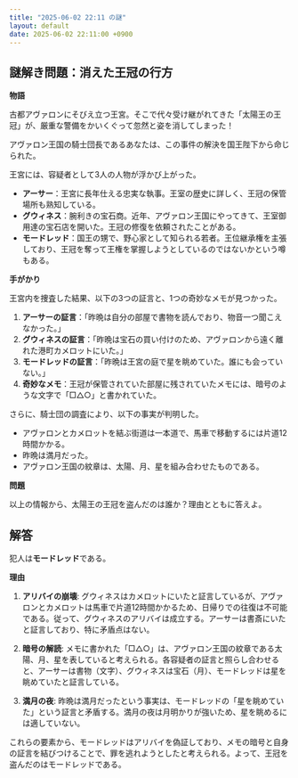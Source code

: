 ```yaml
---
title: "2025-06-02 22:11 の謎"
layout: default
date: 2025-06-02 22:11:00 +0900
---
```

## 謎解き問題：消えた王冠の行方

**物語**

古都アヴァロンにそびえ立つ王宮。そこで代々受け継がれてきた「太陽王の王冠」が、厳重な警備をかいくぐって忽然と姿を消してしまった！

アヴァロン王国の騎士団長であるあなたは、この事件の解決を国王陛下から命じられた。

王宮には、容疑者として3人の人物が浮かび上がった。

*   **アーサー**：王宮に長年仕える忠実な執事。王室の歴史に詳しく、王冠の保管場所も熟知している。
*   **グウィネス**：腕利きの宝石商。近年、アヴァロン王国にやってきて、王室御用達の宝石店を開いた。王冠の修復を依頼されたことがある。
*   **モードレッド**：国王の甥で、野心家として知られる若者。王位継承権を主張しており、王冠を奪って王権を掌握しようとしているのではないかという噂もある。

**手がかり**

王宮内を捜査した結果、以下の3つの証言と、1つの奇妙なメモが見つかった。

1.  **アーサーの証言**：「昨晩は自分の部屋で書物を読んでおり、物音一つ聞こえなかった。」
2.  **グウィネスの証言**：「昨晩は宝石の買い付けのため、アヴァロンから遠く離れた港町カメロットにいた。」
3.  **モードレッドの証言**：「昨晩は王宮の庭で星を眺めていた。誰にも会っていない。」
4.  **奇妙なメモ**：王冠が保管されていた部屋に残されていたメモには、暗号のような文字で「□△○」と書かれていた。

さらに、騎士団の調査により、以下の事実が判明した。

*   アヴァロンとカメロットを結ぶ街道は一本道で、馬車で移動するには片道12時間かかる。
*   昨晩は満月だった。
*   アヴァロン王国の紋章は、太陽、月、星を組み合わせたものである。

**問題**

以上の情報から、太陽王の王冠を盗んだのは誰か？理由とともに答えよ。

## 解答

犯人は**モードレッド**である。

**理由**

1.  **アリバイの崩壊**: グウィネスはカメロットにいたと証言しているが、アヴァロンとカメロットは馬車で片道12時間かかるため、日帰りでの往復は不可能である。従って、グウィネスのアリバイは成立する。アーサーは書斎にいたと証言しており、特に矛盾点はない。

2.  **暗号の解読**: メモに書かれた「□△○」は、アヴァロン王国の紋章である太陽、月、星を表していると考えられる。各容疑者の証言と照らし合わせると、アーサーは書物（文字）、グウィネスは宝石（月）、モードレッドは星を眺めていたと証言している。

3.  **満月の夜**: 昨晩は満月だったという事実は、モードレッドの「星を眺めていた」という証言と矛盾する。満月の夜は月明かりが強いため、星を眺めるには適していない。

これらの要素から、モードレッドはアリバイを偽証しており、メモの暗号と自身の証言を結びつけることで、罪を逃れようとしたと考えられる。よって、王冠を盗んだのはモードレッドである。
